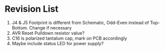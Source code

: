# Revision List

1. J4 & J5 Footprint is different from Schematic, Odd-Even instead of Top-Bottom. Change if necessary
2. AVR Reset Pulldown resistor value?
3. C16 is polarized tantalum cap, mark on PCB accordingly
4. Maybe include status LED for power supply?
